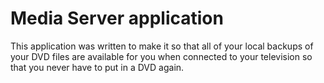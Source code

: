 # Media Server application
This application was written to make it so that all of your local backups of your DVD files are available for you when connected to your television so that you never have to put in a DVD again.